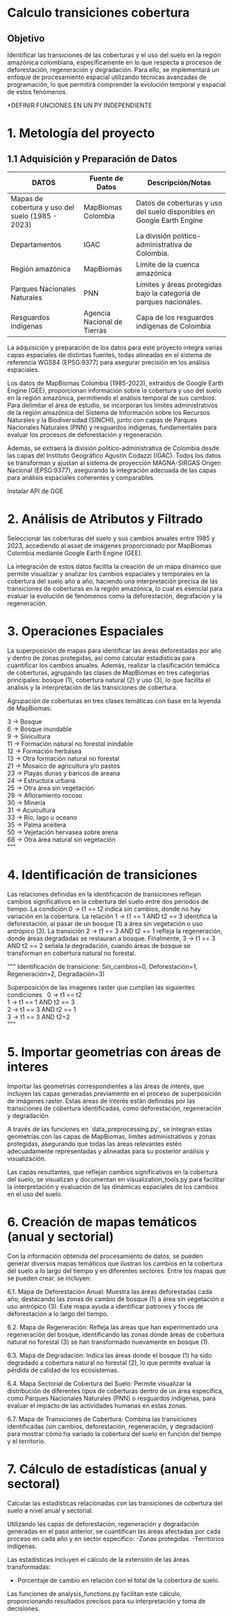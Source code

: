 # Calculo transiciones cobertura

## Objetivo
Identificar las transiciones de las coberturas y el uso del suelo en la región amazónica colombiana, específicamente en lo que respecta a procesos de deforestación, regeneración y degradación. Para ello, se implementará un enfoque de procesamiento espacial utilizando técnicas avanzadas de programación, lo que permitirá comprender la evolución temporal y espacial de estos fenómenos.

*DEFINIR FUNCIONES EN UN PY INDEPENDIENTE

# 1. Metología del proyecto

## 1.1 Adquisición y Preparación de Datos

| **DATOS**                           | **Fuente de Datos**     | **Descripción/Notas**                                       |
|----------------------------------------|-------------------------|-------------------------------------------------------------|
| Mapas de cobertura y uso del suelo (1985 - 2023) | MapBiomas Colombia       | Datos de coberturas y uso del suelo disponibles en Google Earth Engine |
| Departamentos | IGAC                     | La división político-administrativa de Colombia. |
| Región amazónica                       | MapBiomas               | Límite de la cuenca amazónica |
| Parques Nacionales Naturales           | PNN                     | Límites y áreas protegidas bajo la categoría de parques nacionales. |
| Resguardos indígenas                   | Agencia Nacional de Tierras | Capa de los resguardos indígenas de Colombia  |


La adquisición y preparación de los datos para este proyecto integra varias capas espaciales de distintas fuentes, todas alineadas en el sistema de referencia WGS84 (EPSG:9377) para asegurar precisión en los análisis espaciales.

Los datos de MapBiomas Colombia (1985-2023), extraídos de Google Earth Engine (GEE), proporcionan información sobre la cobertura y uso del suelo en la región amazónica, permitiendo el análisis temporal de sus cambios. Para delimitar el área de estudio, se incorporan los límites administrativos de la región amazónica del Sistema de Información sobre los Recursos Naturales y la Biodiversidad (SINCHI), junto con capas de Parques Nacionales Naturales (PNN) y resguardos indígenas, fundamentales para evaluar los procesos de deforestación y regeneración.

Además, se extraerá la división político-administrativa de Colombia desde las capas del Instituto Geográfico Agustín Codazzi (IGAC). Todos los datos se transforman y ajustan al sistema de proyección MAGNA-SIRGAS Origen Nacional (EPSG:9377), asegurando la integración adecuada de las capas para análisis espaciales coherentes y comparables.

Instalar API de GGE
# 2. Análisis de Atributos y Filtrado
Seleccionar las coberturas del suelo y sus cambios anuales entre 1985 y 2023, accediendo al asset de imágenes proporcionado por MapBiomas Colombia mediante Google Earth Engine (GEE).

La integración de estos datos facilita la creación de un mapa dinámico que permite visualizar y analizar los cambios espaciales y temporales en la cobertura del suelo año a año, haciendo una interpretación precisa de las transiciones de coberturas en la región amazónica, lo cual es esencial para evaluar la evolución de fenómenos como la deforestación, degrafación y la regeneración.

# 3. Operaciones Espaciales
La superposición de mapas para identificar las áreas deforestadas por año y dentro de zonas protegidas, así como calcular estadísticas para cuantificar los cambios anuales. Además, realizar la clasificación temática de coberturas, agrupando las clases de MapBiomas en tres categorías principales: bosque (1), cobertura natural (2) y uso (3), lo que facilita el análisis y la interpretación de las transiciones de cobertura.

Agrupación de coberturas en tres clases temáticas con base en la leyenda de MapBiomas:

3 -> Bosque\
6 -> Bosque inundable\
9 -> Sivicultura\
11 -> Formación natural no forestal inindable\
12 -> Formación herbásea\
13 ->  Otra formación natural no forestal\
21 -> Mosaico de agricultura y/o pastos\
23 -> Playas dunas y bancos de areana\
24 -> Estructura urbana\
25 -> Otra área sin vegetación\
29 -> Afloramiento rocoso\
30 -> Minería \
31 -> Acuicultura\
33 -> Río, lago u oceano\
35 -> Palma aceitera\
50 -> Vejetación hervasea sobre arena\
68 -> Otra área natural sin vegetación\
"""
# 4. Identificación de transiciones 
Las relaciones definidas en la identificación de transiciones reflejan cambios significativos en la cobertura del suelo entre dos periodos de tiempo. La condición 0 -> t1 == t2 indica sin cambios, donde no hay variación en la cobertura. La relación 1 -> t1 == 1 AND t2 == 3 identifica la deforestación, al pasar de un bosque (1) a área sin vegetación o uso antrópico (3). La transición 2 -> t1 == 3 AND t2 == 1 refleja la regeneración, donde áreas degradadas se restauran a bosque. Finalmente, 3 -> t1 == 3 AND t2 == 2 señala la degradación, cuando áreas de bosque se transforman en cobertura natural no forestal.

"""
Identificación de transicione: Sin_cambios=0, Deforestación=1, Regeneración=2, Degradación=3)

Superposición de las imagenes raster que cumplan las siguientes condiciones
  0 -> t1 == t2\
  1 -> t1 == 1 AND t2 == 3\
  2 -> t1 == 3 AND t2 == 1\
  3 -> t1 == 3 AND t2=2 \
"""
# 5. Importar geometrias con áreas de interes

Importar las geometrías correspondientes a las áreas de interés, que incluyen las capas generadas previamente en el proceso de superposición de imágenes raster. Estas áreas de interés están definidas por las transiciones de cobertura identificadas, como deforestación, regeneración y degradación. 

A través de las funciones en ´data_preprocessing.py´, se integran estas geometrías con las capas de MapBiomas, límites administrativos y zonas protegidas, asegurando que todas las áreas relevantes estén adecuadamente representadas y alineadas para su posterior análisis y visualización. 

Las capas resultantes, que reflejan cambios significativos en la cobertura del suelo, se visualizan y documentan en visualization_tools.py para facilitar la interpretación y evaluación de las dinámicas espaciales de los cambios en el uso del suelo.

# 6. Creación de mapas temáticos (anual y sectorial)

Con la información obtenida del procesamiento de datos, se pueden generar diversos mapas temáticos que ilustran los cambios en la cobertura del suelo a lo largo del tiempo y en diferentes sectores. Entre los mapas que se pueden crear, se incluyen:

6.1. Mapa de Deforestación Anual: Muestra las áreas deforestadas cada año, destacando las zonas de cambio de bosque (1) a área sin vegetación o uso antrópico (3). Este mapa ayuda a identificar patrones y focos de deforestación a lo largo del tiempo.

6.2. Mapa de Regeneración: Refleja las áreas que han experimentado una regeneración del bosque, identificando las zonas donde áreas de cobertura natural no forestal (3) se han transformado nuevamente en bosque (1).

6.3. Mapa de Degradación: Indica las áreas donde el bosque (1) ha sido degradado a cobertura natural no forestal (2), lo que permite evaluar la pérdida de calidad de los ecosistemas.

6.4. Mapa Sectorial de Cobertura del Suelo: Permite visualizar la distribución de diferentes tipos de coberturas dentro de un área específica, como Parques Nacionales Naturales (PNN) o resguardos indígenas, para evaluar el impacto de las actividades humanas en estas zonas.

6.7. Mapa de Transiciones de Cobertura: Combina las transiciones identificadas (sin cambios, deforestación, regeneración, y degradación) para mostrar cómo ha variado la cobertura del suelo en función del tiempo y el territorio.

# 7. Cálculo de estadísticas (anual y sectoral)
Calcular las estadísticas relacionadas con las transiciones de cobertura del suelo a nivel anual y sectorial. 

Utilizando las capas de deforestación, regeneración y degradación generadas en el paso anterior, se cuantifican las áreas afectadas por cada proceso en cada año y en sector específico:
-Zonas protegidas. 
-Territorios indígenas. 

Las estadísticas incluyen el cálculo de la extensión de las áreas transformadas:
- Porcentaje de cambio en relación con el total de la cobertura de suelo.

Las funciones de analysis_functions.py facilitan este cálculo, proporcionando resultados precisos para su interpretación y toma de decisiones.

